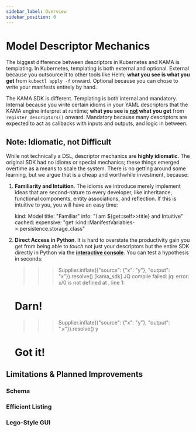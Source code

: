 ```yaml
---
sidebar_label: Overview
sidebar_position: 0
---
```


# Model Descriptor Mechanics

The biggest difference between descriptors in Kubernetes and KAMA is templating.
In Kubernetes, templating is both external and optional. External because you
outsource it to other tools like Helm; **what you see is what you get** from `kubectl apply -f` onward. 
Optional because you can chose to write your manifests entirely by hand.

The KAMA SDK is different. Templating is both internal and mandatory. Internal because
you write certain idioms in your YAML descriptors that the KAMA engine interpret at runtime;
**what you see is <u>not</u> what you get** from `register_descriptors()` onward. Mandatory because many 
descriptors are expected to act as callbacks with inputs and outputs, and logic in between.  






## Note: Idiomatic, not Difficult

While not technically a DSL, descriptor mechanics are **highly idiomatic**. The original SDK had no
 idioms or special mechanics; these things
emerged overtime as a means to scale the system.
There is no getting around some learning, but we argue that is a cheap and worthwhile investment, because:

1. **Familiarity and Intuition**. The idioms we introduce merely implement ideas that are second-nature
to every developer, like inheritance, functional components, entity associations, 
and reflection. If this is intuitive to you, you will have an easy time: 

    kind: Model
    title: "Familiar"
    info: "I am ${get::self>>title} and Intuitive" 
    cached:
      expensive: "get::kind::ManifestVariables->.persistence.storage_class"

1. **Direct Access in Python**. It is hard to overstate the productivity
gain you get from being able to _touch_ not just your descriptors but the 
entire SDK directly in Python via the **[interactive console](/tutorials/kama-console-tutorial)**. 
You can test a hypothesis in seconds:  

    >>> Supplier.inflate({"source": {"x": "y"}, "output": "x"}).resolve()
    [kama_sdk] JQ compile failed: jq: error: x/0 is not defined at <top-level>, line 1:
    # Darn! 
    >>> Supplier.inflate({"source": {"x": "y"}, "output": ".x"}).resolve()
    y
    # Got it!





## Limitations & Planned Improvements

### Schema

### Efficient Listing

### Lego-Style GUI

